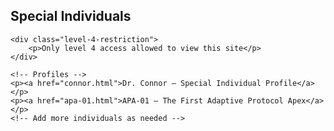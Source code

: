 <!-- Special Individuals Section -->
<section id="special-individuals">
    <h2>Special Individuals</h2>
    
    <div class="level-4-restriction">
        <p>Only level 4 access allowed to view this site</p>
    </div>

    <!-- Profiles -->
    <p><a href="connor.html">Dr. Connor — Special Individual Profile</a></p>
    <p><a href="apa-01.html">APA-01 — The First Adaptive Protocol Apex</a></p>
    <!-- Add more individuals as needed -->
</section>
